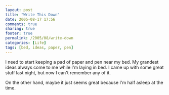 ```yaml
---
layout: post
title: "Write This Down"
date: 2005-08-17 17:56
comments: true
sharing: true
footer: true
permalink: /2005/08/write-down
categories: [Life]
tags: [bed, ideas, paper, pen]
---
```

I need to start keeping a pad of paper and pen near my bed.  My grandest ideas always come to me while I'm laying in bed.  I came up with some great stuff last night, but now I can't remember any of it.

On the other hand, maybe it just seems great because I'm half asleep at the time.

